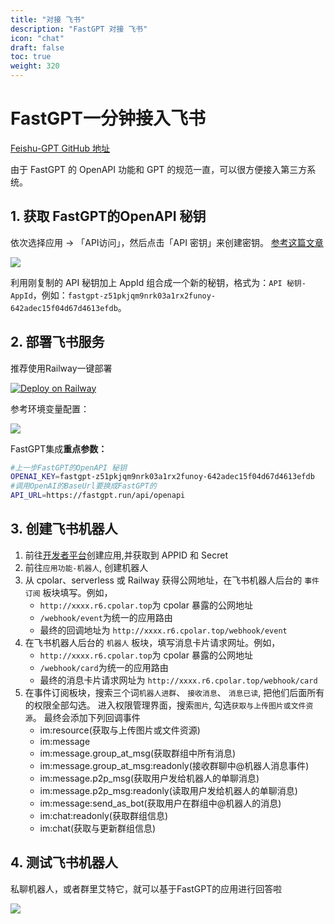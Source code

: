 ```yaml
---
title: "对接 飞书"
description: "FastGPT 对接 飞书"
icon: "chat"
draft: false
toc: true
weight: 320
---
```


# FastGPT一分钟接入飞书

[Feishu-GPT GitHub 地址](https://github.com/ConnectAI-E/Feishu-OpenAI)

由于 FastGPT 的 OpenAPI 功能和 GPT 的规范一直，可以很方便接入第三方系统。

## 1. 获取 FastGPT的OpenAPI 秘钥

依次选择应用 -> 「API访问」，然后点击「API 密钥」来创建密钥。 [参考这篇文章](/docs/use-cases/openai/)

![](/imgs/fastgpt-api.png)

利用刚复制的 API 秘钥加上 AppId 组合成一个新的秘钥，格式为：`API 秘钥-AppId`，例如：`fastgpt-z51pkjqm9nrk03a1rx2funoy-642adec15f04d67d4613efdb`。

## 2. 部署飞书服务

推荐使用Railway一键部署

[![Deploy on Railway](https://railway.app/button.svg)](https://railway.app/template/10D-TF?referralCode=oMcVS2)



参考环境变量配置：

![](/imgs/feishu-env.png)

FastGPT集成**重点参数：**

```bash
#上一步FastGPT的OpenAPI 秘钥
OPENAI_KEY=fastgpt-z51pkjqm9nrk03a1rx2funoy-642adec15f04d67d4613efdb
#调用OpenAI的BaseUrl要换成FastGPT的
API_URL=https://fastgpt.run/api/openapi
```

## 3. 创建飞书机器人

1. 前往[开发者平台](https://open.feishu.cn/app?lang=zh-CN)创建应用,并获取到 APPID 和 Secret
2. 前往`应用功能-机器人`, 创建机器人
3. 从 cpolar、serverless 或 Railway 获得公网地址，在飞书机器人后台的 `事件订阅` 板块填写。例如，
   - `http://xxxx.r6.cpolar.top`为 cpolar 暴露的公网地址
   - `/webhook/event`为统一的应用路由
   - 最终的回调地址为 `http://xxxx.r6.cpolar.top/webhook/event`
4. 在飞书机器人后台的 `机器人` 板块，填写消息卡片请求网址。例如，
   - `http://xxxx.r6.cpolar.top`为 cpolar 暴露的公网地址
   - `/webhook/card`为统一的应用路由
   - 最终的消息卡片请求网址为 `http://xxxx.r6.cpolar.top/webhook/card`
5. 在事件订阅板块，搜索三个词`机器人进群`、 `接收消息`、 `消息已读`, 把他们后面所有的权限全部勾选。 进入权限管理界面，搜索`图片`, 勾选`获取与上传图片或文件资源`。 最终会添加下列回调事件
   - im:resource(获取与上传图片或文件资源)
   - im:message
   - im:message.group_at_msg(获取群组中所有消息)
   - im:message.group_at_msg:readonly(接收群聊中@机器人消息事件)
   - im:message.p2p_msg(获取用户发给机器人的单聊消息)
   - im:message.p2p_msg:readonly(读取用户发给机器人的单聊消息)
   - im:message:send_as_bot(获取用户在群组中@机器人的消息)
   - im:chat:readonly(获取群组信息)
   - im:chat(获取与更新群组信息)

## 4. 测试飞书机器人

私聊机器人，或者群里艾特它，就可以基于FastGPT的应用进行回答啦

![](/imgs/feishu-res.png)